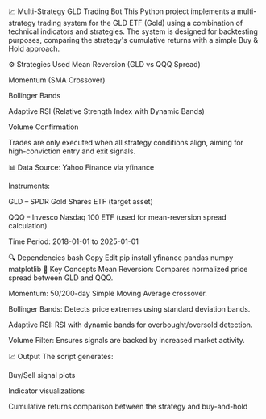 📈 Multi-Strategy GLD Trading Bot
This Python project implements a multi-strategy trading system for the GLD ETF (Gold) using a combination of technical indicators and strategies. The system is designed for backtesting purposes, comparing the strategy's cumulative returns with a simple Buy & Hold approach.

⚙️ Strategies Used
Mean Reversion (GLD vs QQQ Spread)

Momentum (SMA Crossover)

Bollinger Bands

Adaptive RSI (Relative Strength Index with Dynamic Bands)

Volume Confirmation

Trades are only executed when all strategy conditions align, aiming for high-conviction entry and exit signals.

📊 Data
Source: Yahoo Finance via yfinance

Instruments:

GLD – SPDR Gold Shares ETF (target asset)

QQQ – Invesco Nasdaq 100 ETF (used for mean-reversion spread calculation)

Time Period: 2018-01-01 to 2025-01-01

🔍 Dependencies
bash
Copy
Edit
pip install yfinance pandas numpy matplotlib
🧠 Key Concepts
Mean Reversion: Compares normalized price spread between GLD and QQQ.

Momentum: 50/200-day Simple Moving Average crossover.

Bollinger Bands: Detects price extremes using standard deviation bands.

Adaptive RSI: RSI with dynamic bands for overbought/oversold detection.

Volume Filter: Ensures signals are backed by increased market activity.

📈 Output
The script generates:

Buy/Sell signal plots

Indicator visualizations

Cumulative returns comparison between the strategy and buy-and-hold
